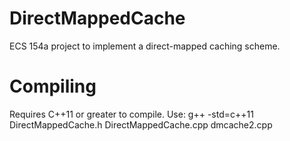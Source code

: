 # DirectMappedCache
ECS 154a project to implement a direct-mapped caching scheme. 

# Compiling 
Requires C++11 or greater to compile. Use: g++ -std=c++11 DirectMappedCache.h DirectMappedCache.cpp dmcache2.cpp

